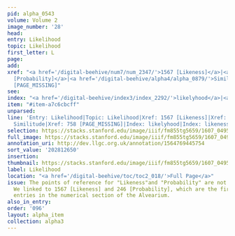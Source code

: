 ```yaml
---
pid: alpha_0543
volume: Volume 2
image_number: '28'
head:
entry: Likelihood
topic: Likelihood
first_letter: L
page:
add:
xref: "<a href='/digital-beehive/num7/num_2347/'>1567 [Likeness]</a>|<a href='/digital-beehive/num1/num_0266/'>246
  [Probability]</a>|<a href='/digital-beehive/alpha4/alpha_0879/'>Similitude</a>|758
  [PAGE_MISSING]"
see:
index: "<a href='/digital-beehive/index3/index_2292/'>likelyhood</a>|<a href='/digital-beehive/index3/index_2293/'>likeness</a>"
item: "#item-a7c6cbcff"
unparsed:
line: 'Entry: Likelihood|Topic: Likelihood|Xref: 1567 [Likeness]|Xref: 246 [Probability]|Xref:
  Similitude|Xref: 758 [PAGE_MISSING]|Index: likelyhood|Index: likeness|#item-a7c6cbcff'
selection: https://stacks.stanford.edu/image/iiif/fm855tg5659/1607_0495/723,2650,2999,573/full/0/default.jpg
full_image: https://stacks.stanford.edu/image/iiif/fm855tg5659/1607_0495/full/full/0/default.jpg
annotation_uri: http://dev.llgc.org.uk/annotation/1564769445754
sort_value: '202812650'
insertion:
thumbnail: https://stacks.stanford.edu/image/iiif/fm855tg5659/1607_0495/723,2650,600,180/250,/0/default.jpg
label: Likelihood
location: "<a href='/digital-beehive/toc/toc2_018/'>Full Page</a>"
issue: The points of reference for "Likeness"and "Probability" are not entirely clear.
  We linked to 1567 [Likeness] and 246 [Probability], which are the first relevant
  entries in the numerical section of the Alvearium.
also_in_entry:
order: '096'
layout: alpha_item
collection: alpha3
---
```

